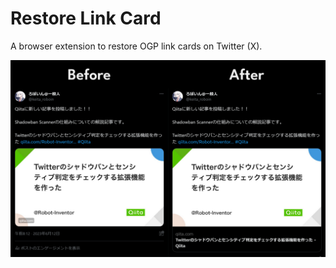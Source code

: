 # Restore Link Card

A browser extension to restore OGP link cards on Twitter (X).

![cover image](cover.png)
